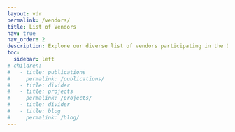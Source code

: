 ```yaml
---
layout: vdr
permalink: /vendors/
title: List of Vendors
nav: true
nav_order: 2
description: Explore our diverse list of vendors participating in the Disability Community Resource Fair. These vendors offer a wide range of products, services, and resources tailored to support and empower individuals with disabilities. Connect with organizations dedicated to making a positive impact in the community.
toc:
  sidebar: left
# children:
#   - title: publications
#     permalink: /publications/
#   - title: divider
#   - title: projects
#     permalink: /projects/
#   - title: divider
#   - title: blog
#     permalink: /blog/
---
```


